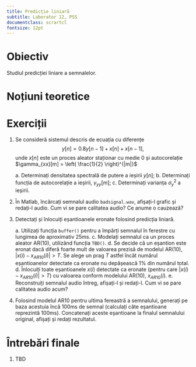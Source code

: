 ```yaml
---
title: Predicție liniară
subtitle: Laborator 12, PSS
documentclass: scrartcl
fontsize: 12pt
---
```


# Obiectiv

Studiul predicției liniare a semnalelor.

# Noțiuni teoretice


# Exerciții

1. Se consideră sistemul descris de ecuația cu diferențe
	$$y[n] = 0.8 y[n-1] + x[n] + x[n-1],$$
	unde $x[n]$ este un proces aleator staționar cu medie $0$ și 
	autocorelație $\gamma_{xx}[m] = \left( \frac{1}{2} \right)^{|m|}$
	
	a. Determinați densitatea spectrală de putere a ieșirii $y[n]$;
	b. Determinați funcția de autocorelație a ieșirii, $\gamma_{yy}[m]$;
	c. Determinați varianța $\sigma_{y}^2$ a ieșirii.

2. În Matlab, încărcați semnalul audio `badsignal.wav`, afișați-l grafic și redați-l
audio. Cum vi se pare calitatea audio? Ce anume o cauzează?

3. Detectați și înlocuiți eșantioanele eronate folosind predicția liniară.

	a. Utilizați funcția `buffer()` pentru a împărți semnalul în ferestre 
	cu lungimea de aproximativ 25ms.
	c. Modelați semnalul ca un proces aleator AR(10), utilizând
	funcția `TBD()`. 
	d. Se decide că un eșantion este eronat dacă diferă foarte mult de
	valoarea prezisă de modelul AR(10), $|x(i) - x_{AR10}(i)| > T$. 
	Se alege un prag $T$ astfel încât numărul eșantioanelor detectate ca
	eronate nu depășească $1\%$ din numărul total.
	d. Înlocuiți toate eșantioanele $x(i)$ detectate ca eronate
	(pentru care $|x(i) - x_{AR10}(i)| > T$)
	cu valoarea conform modelului AR(10), $x_{AR10}(i)$. 
	e. Reconstruiți semnalul audio întreg, afișați-l și redați-l.
	Cum vi se pare calitatea audio acum?

4. Folosind modelul AR10 pentru ultima fereastră a semnalului, generați
pe baza acestuia încă 100ms de semnal (calculați câte eșantioane reprezintă
100ms). Concatenați aceste eșantioane la finalul semnalului original,
afișați și redați rezultatul. 


# Întrebări finale

1. TBD
